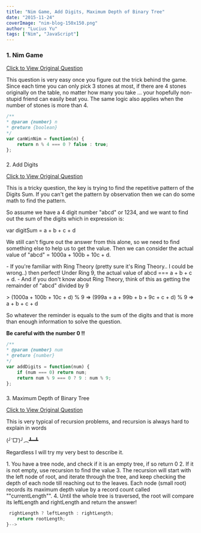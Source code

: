 ```yaml
---
title: "Nim Game, Add Digits, Maximum Depth of Binary Tree"
date: "2015-11-24"
coverImage: "nim-blog-150x150.png"
author: "Lucius Yu"
tags: ["Nim", "JavaScript"]
---
```


### 1\. Nim Game

[Click to View Original Question](https://leetcode.com/problems/nim-game/)

This question is very easy once you figure out the trick behind the game.
Since each time you can only pick 3 stones at most, if there are 4 stones originally on the table, no matter how many you take ... your hopefully non-stupid friend can easily beat you. The same logic also applies when the number of stones is more than 4.

```js
/**
* @param {number} n
* @return {boolean}
*/
var canWinNim = function(n) {
    return n % 4 === 0 ? false : true;
};
```


###
2\. Add Digits

[Click to View Original Question](https://leetcode.com/problems/add-digits/)

This is a tricky question, the key is trying to find the repetitive pattern of the Digits Sum. If you can't get the pattern by observation then we can do some math to find the pattern.

So assume we have a 4 digit number "abcd" or 1234, and we want to find out the sum of the digits which in expression is:

var digitSum = a + b + c + d

We still can't figure out the answer from this alone, so we need to find something else to help us to get the value. Then we can consider the actual value of "abcd" = 1000a + 100b + 10c + d.

\- If you're familiar with Ring Theory (pretty sure it's Ring Theory.. I could be wrong..) then perfect! Under Ring 9, the actual value of abcd === a + b + c + d.
\- And if you don't know about Ring Theory, think of this as getting the remainder of "abcd" divided by 9

\> (1000a + 100b + 10c + d) % 9 => (999a + a + 99b + b + 9c + c + d) % 9 => a + b + c + d

So whatever the reminder is equals to the sum of the digits and that is more than enough information to solve the question.

**Be careful with the number 0 !!**

```js
/**
* @param {number} num
* @return {number}
*/
var addDigits = function(num) {
    if (num === 0) return num;
    return num % 9 === 0 ? 9 : num % 9;
};
```

###
3\. Maximum Depth of Binary Tree

[Click to View Original Question](https://leetcode.com/problems/maximum-depth-of-binary-tree/)

This is very typical of recursion problems, and recursion is always hard to explain in words

(╯‵□′)╯︵┻━┻

Regardless I will try my very best to describe it.

1. You have a tree node, and check if it is an empty tree, if so return 0
2. If it is not empty, use recursion to find the value
3. The recursion will start with the left node of root, and iterate through the tree, and keep checking the depth of each node till reaching out to the leaves. Each node (small root) records its maximum depth value by a record count called ""currentLength"".
4. Until the whole tree is traversed, the root will compare its leftLength and rightLength and return the answer!

```js
 rightLength ? leftLength : rightLength;
    return rootLength;
}-->
```
